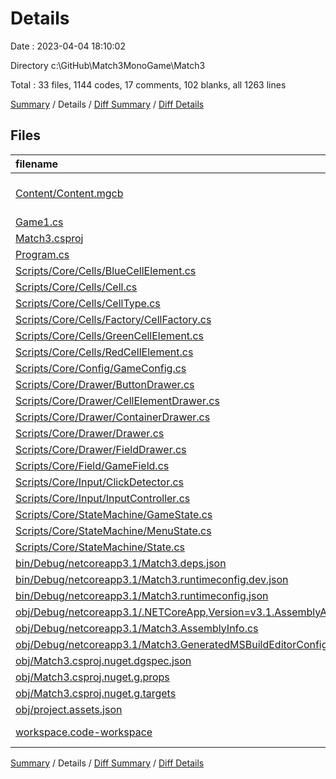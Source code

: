 # Details

Date : 2023-04-04 18:10:02

Directory c:\\GitHub\\Match3MonoGame\\Match3

Total : 33 files,  1144 codes, 17 comments, 102 blanks, all 1263 lines

[Summary](results.md) / Details / [Diff Summary](diff.md) / [Diff Details](diff-details.md)

## Files
| filename | language | code | comment | blank | total |
| :--- | :--- | ---: | ---: | ---: | ---: |
| [Content/Content.mgcb](/Content/Content.mgcb) | MonoGame Content Builder | 16 | 4 | 8 | 28 |
| [Game1.cs](/Game1.cs) | C# | 47 | 0 | 9 | 56 |
| [Match3.csproj](/Match3.csproj) | XML | 30 | 0 | 0 | 30 |
| [Program.cs](/Program.cs) | C# | 14 | 0 | 2 | 16 |
| [Scripts/Core/Cells/BlueCellElement.cs](/Scripts/Core/Cells/BlueCellElement.cs) | C# | 10 | 0 | 2 | 12 |
| [Scripts/Core/Cells/Cell.cs](/Scripts/Core/Cells/Cell.cs) | C# | 91 | 0 | 7 | 98 |
| [Scripts/Core/Cells/CellType.cs](/Scripts/Core/Cells/CellType.cs) | C# | 9 | 0 | 1 | 10 |
| [Scripts/Core/Cells/Factory/CellFactory.cs](/Scripts/Core/Cells/Factory/CellFactory.cs) | C# | 23 | 0 | 1 | 24 |
| [Scripts/Core/Cells/GreenCellElement.cs](/Scripts/Core/Cells/GreenCellElement.cs) | C# | 10 | 0 | 2 | 12 |
| [Scripts/Core/Cells/RedCellElement.cs](/Scripts/Core/Cells/RedCellElement.cs) | C# | 10 | 0 | 2 | 12 |
| [Scripts/Core/Config/GameConfig.cs](/Scripts/Core/Config/GameConfig.cs) | C# | 14 | 0 | 1 | 15 |
| [Scripts/Core/Drawer/ButtonDrawer.cs](/Scripts/Core/Drawer/ButtonDrawer.cs) | C# | 25 | 0 | 2 | 27 |
| [Scripts/Core/Drawer/CellElementDrawer.cs](/Scripts/Core/Drawer/CellElementDrawer.cs) | C# | 17 | 0 | 2 | 19 |
| [Scripts/Core/Drawer/ContainerDrawer.cs](/Scripts/Core/Drawer/ContainerDrawer.cs) | C# | 29 | 0 | 3 | 32 |
| [Scripts/Core/Drawer/Drawer.cs](/Scripts/Core/Drawer/Drawer.cs) | C# | 11 | 0 | 1 | 12 |
| [Scripts/Core/Drawer/FieldDrawer.cs](/Scripts/Core/Drawer/FieldDrawer.cs) | C# | 54 | 0 | 7 | 61 |
| [Scripts/Core/Field/GameField.cs](/Scripts/Core/Field/GameField.cs) | C# | 48 | 0 | 4 | 52 |
| [Scripts/Core/Input/ClickDetector.cs](/Scripts/Core/Input/ClickDetector.cs) | C# | 64 | 3 | 14 | 81 |
| [Scripts/Core/Input/InputController.cs](/Scripts/Core/Input/InputController.cs) | C# | 22 | 0 | 6 | 28 |
| [Scripts/Core/StateMachine/GameState.cs](/Scripts/Core/StateMachine/GameState.cs) | C# | 60 | 0 | 15 | 75 |
| [Scripts/Core/StateMachine/MenuState.cs](/Scripts/Core/StateMachine/MenuState.cs) | C# | 28 | 0 | 4 | 32 |
| [Scripts/Core/StateMachine/State.cs](/Scripts/Core/StateMachine/State.cs) | C# | 21 | 0 | 2 | 23 |
| [bin/Debug/netcoreapp3.1/Match3.deps.json](/bin/Debug/netcoreapp3.1/Match3.deps.json) | JSON | 92 | 0 | 0 | 92 |
| [bin/Debug/netcoreapp3.1/Match3.runtimeconfig.dev.json](/bin/Debug/netcoreapp3.1/Match3.runtimeconfig.dev.json) | JSON | 8 | 0 | 0 | 8 |
| [bin/Debug/netcoreapp3.1/Match3.runtimeconfig.json](/bin/Debug/netcoreapp3.1/Match3.runtimeconfig.json) | JSON | 12 | 0 | 0 | 12 |
| [obj/Debug/netcoreapp3.1/.NETCoreApp,Version=v3.1.AssemblyAttributes.cs](/obj/Debug/netcoreapp3.1/.NETCoreApp,Version=v3.1.AssemblyAttributes.cs) | C# | 3 | 1 | 1 | 5 |
| [obj/Debug/netcoreapp3.1/Match3.AssemblyInfo.cs](/obj/Debug/netcoreapp3.1/Match3.AssemblyInfo.cs) | C# | 9 | 9 | 5 | 23 |
| [obj/Debug/netcoreapp3.1/Match3.GeneratedMSBuildEditorConfig.editorconfig](/obj/Debug/netcoreapp3.1/Match3.GeneratedMSBuildEditorConfig.editorconfig) | Properties | 3 | 0 | 1 | 4 |
| [obj/Match3.csproj.nuget.dgspec.json](/obj/Match3.csproj.nuget.dgspec.json) | JSON | 77 | 0 | 0 | 77 |
| [obj/Match3.csproj.nuget.g.props](/obj/Match3.csproj.nuget.g.props) | XML | 21 | 0 | 0 | 21 |
| [obj/Match3.csproj.nuget.g.targets](/obj/Match3.csproj.nuget.g.targets) | XML | 7 | 0 | 0 | 7 |
| [obj/project.assets.json](/obj/project.assets.json) | JSON | 252 | 0 | 0 | 252 |
| [workspace.code-workspace](/workspace.code-workspace) | JSON with Comments | 7 | 0 | 0 | 7 |

[Summary](results.md) / Details / [Diff Summary](diff.md) / [Diff Details](diff-details.md)